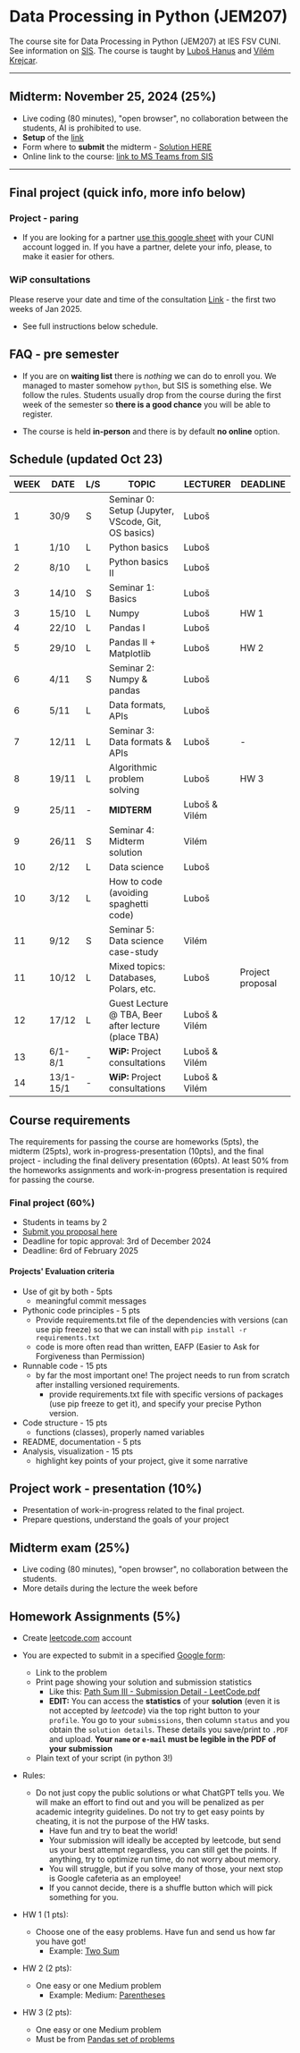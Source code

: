 # Data Processing in Python (JEM207)

The course site for Data Processing in Python (JEM207) at IES FSV CUNI. See information on [SIS](https://is.cuni.cz/studium/predmety/index.php?do=predmet&kod=JEM207). The course is taught by [Luboš Hanus](mailto:lubos.hanus@fsv.cuni.cz) and [Vilém Krejcar](mailto:vilem.krejcar@fsv.cuni.cz).

------

## Midterm: November 25, 2024 (25%)

* Live coding (80 minutes), "open browser", no collaboration between the students, AI is prohibited to use.
* **Setup** of the [link](09_week/midterm_2024ws_setup.pdf)
* Form where to **submit** the midterm - [Solution HERE](https://forms.gle/yTCh7Z9qBkmX63Jd8)
* Online link to the course: [link to MS Teams from SIS](https://teams.microsoft.com/l/team/19:hhPWslsqte_OGNxXmfZkydhk05JX6_SfqEh4_6cnpac1@thread.tacv2/conversations?groupId=dbb6fc60-f858-4084-8e89-3cb9bbe1b4a0&tenantId=e09276da-f934-4086-bf08-8816a20414a2)

------

## Final project (quick info, more info below)

### Project - paring

* If you are looking for a partner [use this google sheet](https://docs.google.com/spreadsheets/d/1QYylYxtln3RWoOszFfswOXG7KQw69cGdIozcO12K7E8/edit?usp=sharing) with your CUNI account logged in. If you have a partner, delete your info, please, to make it easier for others.

### WiP consultations

Please reserve your date and time of the consultation [Link](https://docs.google.com/spreadsheets/d/1vv13AmQ1eQNxM5v2V0e5vEUc2ibgbjH9wdj-_gyamYc/edit?usp=sharing) - the first two weeks of Jan 2025.

* See full instructions below schedule.

## FAQ - pre semester

* If you are on **waiting list** there is *nothing* we can do to enroll you. We managed to master somehow `python`, but SIS is something else. We follow the rules. Students usually drop from the course during the first week of the semester so **there is a good chance** you will be able to register.

* The course is held **in-person** and there is by default **no online** option.

## Schedule (updated Oct 23)

| WEEK | DATE | L/S | TOPIC | LECTURER | DEADLINE |
| --- | --- | --- | --- | --- | --- |
| 1 | 30/9 | S | Seminar 0: Setup (Jupyter, VScode, Git, OS basics) | Luboš | |
| 1 | 1/10 | L | Python basics | Luboš | |
| 2 | 8/10 | L | Python basics II | Luboš | |
| 3 | 14/10 | S | Seminar 1: Basics | Luboš | |
| 3 | 15/10 | L | Numpy | Luboš | HW 1 |
| 4 | 22/10 | L | Pandas I | Luboš | |
| 5 | 29/10 | L | Pandas II + Matplotlib  | Luboš | HW 2 |
| 6 | 4/11 | S | Seminar 2: Numpy & pandas | Luboš | |
| 6 | 5/11 | L | Data formats, APIs | Luboš | |
| 7 | 12/11 | L | Seminar 3: Data formats & APIs | Luboš | - |
| 8 | 19/11 | L | Algorithmic problem solving | Luboš | HW 3 |
| 9 | 25/11 | - | **MIDTERM** | Luboš & Vilém | |
| 9 | 26/11 | S | Seminar 4: Midterm solution | Vilém | |
| 10 | 2/12 | L | Data science | Luboš | |
| 10 | 3/12 | L | How to code (avoiding spaghetti code) | Luboš | |
| 11 | 9/12 | S | Seminar 5: Data science case-study | Vilém | |
| 11 | 10/12 | L | Mixed topics: Databases, Polars, etc. | Luboš | Project proposal |
| 12 | 17/12 | L | Guest Lecture @ TBA, Beer after lecture (place TBA) | Luboš & Vilém | |
| 13 | 6/1-8/1 | - | **WiP:** Project consultations | Luboš & Vilém | |
| 14 | 13/1-15/1 | - | **WiP:** Project consultations | Luboš & Vilém | |

## Course requirements

The requirements for passing the course are homeworks (5pts), the midterm (25pts), work in-progress-presentation (10pts), and the final project - including the final delivery presentation (60pts).
At least 50% from the homeworks assignments and work-in-progress presentation is required for passing the course.

### Final project (60%)

* Students in teams by 2
* [Submit you proposal here](https://forms.gle/ApDvW7zEToCNjh1SA)
* Deadline for topic approval: 3rd of December 2024
* Deadline: 6rd of February 2025

#### Projects' Evaluation criteria

* Use of git by both - 5pts
  * meaningful commit messages
* Pythonic code principles - 5 pts
  * Provide requirements.txt file of the dependencies with versions (can use pip freeze) so that we can install with `pip install -r requirements.txt`
  * code is more often read than written, EAFP (Easier to Ask for Forgiveness than Permission)
* Runnable code - 15 pts
  * by far the most important one! The project needs to run from scratch after installing versioned requirements.
    * provide requirements.txt file with specific versions of packages (use pip freeze to get it), and specify your precise Python version. 
* Code structure - 15 pts
  * functions (classes), properly named variables
* README, documentation - 5 pts
* Analysis, visualization - 15 pts
  * highlight key points of your project, give it some narrative

## Project work - presentation (10%)

* Presentation of work-in-progress related to the final project.
* Prepare questions, understand the goals of your project

## Midterm exam (25%)

* Live coding (80 minutes), "open browser", no collaboration between the students.
* More details during the lecture the week before

## Homework Assignments (5%)

* Create [leetcode.com](https://leetcode.com) account
* You are expected to submit in a specified [Google form](https://forms.gle/QbjFFcmJwgabbSyA7):
  * Link to the problem
  * Print page showing your solution and submission statistics
    * Like this: [Path Sum III - Submission Detail - LeetCode.pdf](/99_files/PathSumIII-SubmissionDetail-LeetCode.pdf)
    * **EDIT:** You can access the **statistics** of your **solution** (even it is not accepted by *leetcode*) via the top right button to your `profile`. You go to your `submissions`, then column `status` and you obtain the `solution details`. These details you save/print to `.PDF` and upload. **Your `name` or `e-mail` must be legible in the PDF of your submission**
  * Plain text of your script (in python 3!)

* Rules:
  * Do not just copy the public solutions or what ChatGPT tells you. We will make an effort to find out and you will be penalized as per academic integrity guidelines. Do not try to get easy points by cheating, it is not the purpose of the HW tasks.
    * Have fun and try to beat the world!
    * Your submission will ideally be accepted by leetcode, but send us your best attempt regardless, you can still get the points. If anything, try to optimize run time, do not worry about memory.
    * You will struggle, but if you solve many of those, your next stop is Google cafeteria as an employee!
    * If you cannot decide, there is a shuffle button which will pick something for you.

* HW 1 (1 pts):
  * Choose one of the easy problems. Have fun and send us how far you have got!
    * Example: [Two Sum](https://leetcode.com/problems/two-sum/)
* HW 2 (2 pts):
  * One easy or one Medium problem
    * Example: Medium: [Parentheses](https://leetcode.com/problems/generate-parentheses/)
* HW 3 (2 pts):
  * One easy or one Medium problem
  * Must be from [Pandas set of problems](https://leetcode.com/problemset/pandas/)
